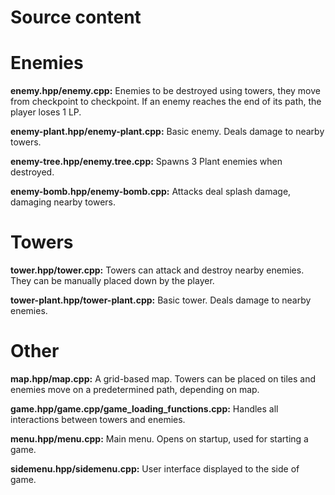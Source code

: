# Source content
# Enemies
**enemy.hpp/enemy.cpp:** Enemies to be destroyed using towers, they move from checkpoint to checkpoint. If an enemy reaches the end of its path, the player loses 1 LP.

**enemy-plant.hpp/enemy-plant.cpp:** Basic enemy. Deals damage to nearby towers.

**enemy-tree.hpp/enemy.tree.cpp:** Spawns 3 Plant enemies when destroyed.

**enemy-bomb.hpp/enemy-bomb.cpp:** Attacks deal splash damage, damaging nearby towers.

# Towers
**tower.hpp/tower.cpp:** Towers can attack and destroy nearby enemies. They can be manually placed down by the player.

**tower-plant.hpp/tower-plant.cpp:** Basic tower. Deals damage to nearby enemies.

# Other
**map.hpp/map.cpp:** A grid-based map. Towers can be placed on tiles and enemies move on a predetermined path, depending on map.

**game.hpp/game.cpp/game_loading_functions.cpp:** Handles all interactions between towers and enemies.

**menu.hpp/menu.cpp:** Main menu. Opens on startup, used for starting a game.

**sidemenu.hpp/sidemenu.cpp:** User interface displayed to the side of game.
